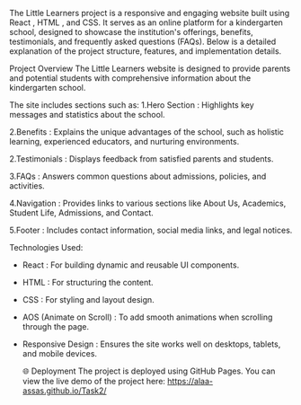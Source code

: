 The Little Learners project is a responsive and engaging website built using React , HTML , and CSS. 
It serves as an online platform for a kindergarten school, designed to showcase the institution's offerings, benefits, testimonials, and frequently asked questions (FAQs). 
Below is a detailed explanation of the project structure, features, and implementation details.

Project Overview
The Little Learners website is designed to provide parents and potential students with comprehensive information about the kindergarten school. 

The site includes sections such as:
1.Hero Section : Highlights key messages and statistics about the school.

2.Benefits : Explains the unique advantages of the school, such as holistic learning, experienced educators, and nurturing environments.

2.Testimonials : Displays feedback from satisfied parents and students.

3.FAQs : Answers common questions about admissions, policies, and activities.

4.Navigation : Provides links to various sections like About Us, Academics, Student Life, Admissions, and Contact.

5.Footer : Includes contact information, social media links, and legal notices.

Technologies Used:
- React : For building dynamic and reusable UI components.
- HTML : For structuring the content.
- CSS : For styling and layout design.
- AOS (Animate on Scroll) : To add smooth animations when scrolling through the page.
- Responsive Design : Ensures the site works well on desktops, tablets, and mobile devices.

  🌐 Deployment
The project is deployed using GitHub Pages.
You can view the live demo of the project here: https://alaa-assas.github.io/Task2/ 

